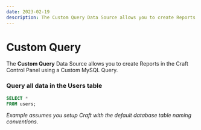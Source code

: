 ```yaml
---
date: 2023-02-19
description: The Custom Query Data Source allows you to create Reports in the Craft Control Panel using a Custom MySQL Query.
---
```


# Custom Query

The **Custom Query** Data Source allows you to create Reports in the Craft Control Panel using a Custom MySQL Query.

### Query all data in the Users table

``` sql
SELECT *
FROM users;
```

_Example assumes you setup Craft with the default database table naming conventions._
